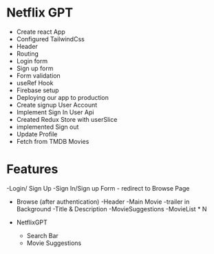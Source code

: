 # Netflix GPT

- Create react App
- Configured TailwindCss
- Header
- Routing
- Login form
- Sign up form
- Form validation
- useRef Hook
- Firebase setup
- Deploying  our app to production
- Create signup User Account
- Implement Sign In User Api
- Created Redux Store with userSlice
- implemented Sign out
- Update Profile
- Fetch from TMDB Movies

# Features
-Login/ Sign Up 
    -Sign In/Sign up Form
    - redirect to Browse Page
- Browse (after authentication)
    -Header
    -Main Movie
        -trailer in Background
        -Title & Description
        -MovieSuggestions
        -MovieList * N

- NetflixGPT
    - Search Bar
    - Movie Suggestions